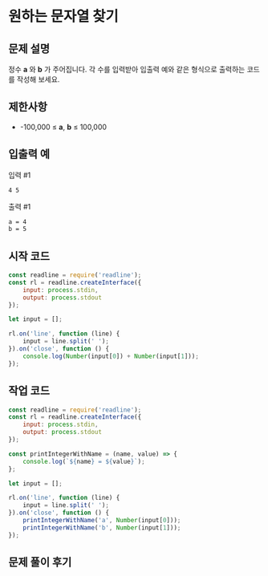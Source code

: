 # 원하는 문자열 찾기

## 문제 설명
정수 **a** 와 **b** 가 주어집니다. 각 수를 입력받아 입출력 예와 같은 형식으로 출력하는 코드를 작성해 보세요.

## 제한사항
* -100,000 ≤ **a**, **b** ≤ 100,000

## 입출력 예
입력 #1

```bash
4 5
```

출력 #1

```bash
a = 4
b = 5
```

## 시작 코드
```javascript
const readline = require('readline');
const rl = readline.createInterface({
    input: process.stdin,
    output: process.stdout
});

let input = [];

rl.on('line', function (line) {
    input = line.split(' ');
}).on('close', function () {
    console.log(Number(input[0]) + Number(input[1]));
});
```

## 작업 코드
```javascript
const readline = require('readline');
const rl = readline.createInterface({
    input: process.stdin,
    output: process.stdout
});

const printIntegerWithName = (name, value) => {
    console.log(`${name} = ${value}`);
};

let input = [];

rl.on('line', function (line) {
    input = line.split(' ');
}).on('close', function () {
    printIntegerWithName('a', Number(input[0]));
    printIntegerWithName('b', Number(input[1]));
});
```
## 문제 풀이 후기
